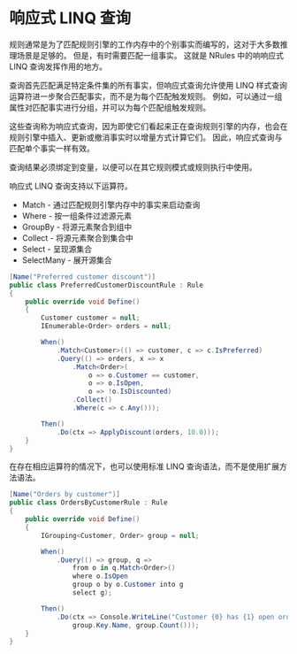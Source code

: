 # 响应式 LINQ 查询

规则通常是为了匹配规则引擎的工作内存中的个别事实而编写的，这对于大多数推理场景是足够的。 但是，有时需要匹配一组事实。 这就是 NRules 中的响响应式 LINQ 查询发挥作用的地方。

查询首先匹配满足特定条件集的所有事实，但响应式查询允许使用 LINQ 样式查询运算符进一步聚合匹配事实，而不是为每个匹配触发规则。 例如，可以通过一组属性对匹配事实进行分组，并可以为每个匹配组触发规则。

这些查询称为响应式查询，因为即使它们看起来正在查询规则引擎的内存，也会在规则引擎中插入、更新或撤消事实时以增量方式计算它们。 因此，响应式查询与匹配单个事实一样有效。

查询结果必须绑定到变量，以便可以在其它规则模式或规则执行中使用。

响应式 LINQ 查询支持以下运算符。
* Match - 通过匹配规则引擎内存中的事实来启动查询
* Where - 按一组条件过滤源元素
* GroupBy - 将源元素聚合到组中
* Collect - 将源元素聚合到集合中
* Select - 呈现源集合
* SelectMany - 展开源集合
  
```csharp
[Name("Preferred customer discount")]
public class PreferredCustomerDiscountRule : Rule
{
    public override void Define()
    {
        Customer customer = null;
        IEnumerable<Order> orders = null;

        When()
            .Match<Customer>(() => customer, c => c.IsPreferred)
            .Query(() => orders, x => x
                .Match<Order>(
                    o => o.Customer == customer,
                    o => o.IsOpen,
                    o => !o.IsDiscounted)
                .Collect()
                .Where(c => c.Any()));

        Then()
            .Do(ctx => ApplyDiscount(orders, 10.0)));
    }
}
```

在存在相应运算符的情况下，也可以使用标准 LINQ 查询语法，而不是使用扩展方法语法。

```csharp
[Name("Orders by customer")]
public class OrdersByCustomerRule : Rule
{
    public override void Define()
    {
        IGrouping<Customer, Order> group = null;

        When()
            .Query(() => group, q => 
                from o in q.Match<Order>()
                where o.IsOpen
                group o by o.Customer into g 
                select g);

        Then()
            .Do(ctx => Console.WriteLine("Customer {0} has {1} open order(s)", 
                group.Key.Name, group.Count()));
    }
}
```